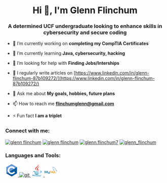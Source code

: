 <h1 align="center">Hi 👋, I'm Glenn Flinchum</h1>
<h3 align="center">A determined UCF undergraduate looking to enhance skills in cybersecurity and secure coding</h3>

- 🔭 I’m currently working on **completing my CompTIA Certificates**

- 🌱 I’m currently learning **Java, cybersecurity, hacking**

- 🤝 I’m looking for help with **Finding Jobs/Interships**

- 📝 I regularly write articles on [https://www.linkedin.com/in/glenn-flinchum-87b109272/](https://www.linkedin.com/in/glenn-flinchum-87b109272/)

- 💬 Ask me about **My goals, hobbies, future plans**

- 📫 How to reach me **flinchumglenn@gmail.com**

- ⚡ Fun fact **I am a triplet**

<h3 align="left">Connect with me:</h3>
<p align="left">
<a href="https://linkedin.com/in/glenn flinchum" target="blank"><img align="center" src="https://raw.githubusercontent.com/rahuldkjain/github-profile-readme-generator/master/src/images/icons/Social/linked-in-alt.svg" alt="glenn flinchum" height="30" width="40" /></a>
<a href="https://fb.com/glenn flinchum" target="blank"><img align="center" src="https://raw.githubusercontent.com/rahuldkjain/github-profile-readme-generator/master/src/images/icons/Social/facebook.svg" alt="glenn flinchum" height="30" width="40" /></a>
<a href="https://instagram.com/glenn.flinchum7" target="blank"><img align="center" src="https://raw.githubusercontent.com/rahuldkjain/github-profile-readme-generator/master/src/images/icons/Social/instagram.svg" alt="glenn.flinchum7" height="30" width="40" /></a>
<a href="https://www.leetcode.com/glenn_flinchum" target="blank"><img align="center" src="https://raw.githubusercontent.com/rahuldkjain/github-profile-readme-generator/master/src/images/icons/Social/leet-code.svg" alt="glenn_flinchum" height="30" width="40" /></a>
</p>

<h3 align="left">Languages and Tools:</h3>
<p align="left"> <a href="https://www.cprogramming.com/" target="_blank" rel="noreferrer"> <img src="https://raw.githubusercontent.com/devicons/devicon/master/icons/c/c-original.svg" alt="c" width="40" height="40"/> </a> <a href="https://git-scm.com/" target="_blank" rel="noreferrer"> <img src="https://www.vectorlogo.zone/logos/git-scm/git-scm-icon.svg" alt="git" width="40" height="40"/> </a> <a href="https://www.java.com" target="_blank" rel="noreferrer"> <img src="https://raw.githubusercontent.com/devicons/devicon/master/icons/java/java-original.svg" alt="java" width="40" height="40"/> </a> <a href="https://www.mysql.com/" target="_blank" rel="noreferrer"> <img src="https://raw.githubusercontent.com/devicons/devicon/master/icons/mysql/mysql-original-wordmark.svg" alt="mysql" width="40" height="40"/> </a> </p>
